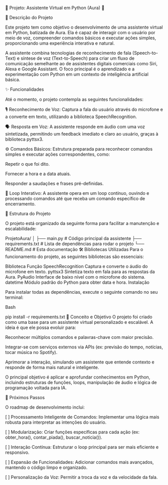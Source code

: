 👾 Projeto: Assistente Virtual em Python (Aura) 👾

📖 Descrição do Projeto

Este projeto tem como objetivo o desenvolvimento de uma assistente virtual em Python, batizada de Aura. Ela é capaz de interagir com o usuário por meio de voz, compreender comandos básicos e executar ações simples, proporcionando uma experiência interativa e natural.

A assistente combina tecnologias de reconhecimento de fala (Speech-to-Text) e síntese de voz (Text-to-Speech) para criar um fluxo de comunicação semelhante ao de assistentes digitais comerciais como Siri, Alexa e Google Assistant. O foco principal é o aprendizado e a experimentação com Python em um contexto de inteligência artificial básica.

✨ Funcionalidades

Até o momento, o projeto contempla as seguintes funcionalidades:

🎙️ Reconhecimento de Voz: Captura a fala do usuário através do microfone e a converte em texto, utilizando a biblioteca SpeechRecognition.

🗣️ Resposta em Voz: A assistente responde em áudio com uma voz sintetizada, permitindo um feedback imediato e claro ao usuário, graças à biblioteca pyttsx3.

⚙️ Comandos Básicos: Estrutura preparada para reconhecer comandos simples e executar ações correspondentes, como:

Repetir o que foi dito.

Fornecer a hora e a data atuais.

Responder a saudações e frases pré-definidas.

🔄 Loop Interativo: A assistente opera em um loop contínuo, ouvindo e processando comandos até que receba um comando específico de encerramento.

📂 Estrutura do Projeto

O projeto está organizado da seguinte forma para facilitar a manutenção e escalabilidade:

ProjetoAura/
│
├── main.py            # Código principal da assistente
├── requirements.txt   # Lista de dependências para rodar o projeto
└── README.md          # Esta documentação
🛠️ Bibliotecas Utilizadas
Para o funcionamento do projeto, as seguintes bibliotecas são essenciais:

Biblioteca	Função
SpeechRecognition	Captura e converte o áudio do microfone em texto.
pyttsx3	Sintetiza texto em fala para as respostas da Aura.
PyAudio	Interface de baixo nível com o microfone do sistema.
datetime	Módulo padrão do Python para obter data e hora.
Instalação

Para instalar todas as dependências, execute o seguinte comando no seu terminal:

Bash

pip install -r requirements.txt
🎯 Conceito e Objetivo
O projeto foi criado como uma base para um assistente virtual personalizado e escalável. A ideia é que ele possa evoluir para:

Reconhecer múltiplos comandos e palavras-chave com maior precisão.

Integrar-se com serviços externos via APIs (ex: previsão do tempo, notícias, tocar música no Spotify).

Aprimorar a interação, simulando um assistente que entende contexto e responde de forma mais natural e inteligente.

O principal objetivo é aplicar e aprofundar conhecimentos em Python, incluindo estruturas de funções, loops, manipulação de áudio e lógica de programação voltada para IA.

🚀 Próximos Passos

O roadmap de desenvolvimento inclui:

[ ] Processamento Inteligente de Comandos: Implementar uma lógica mais robusta para interpretar as intenções do usuário.

[ ] Modularização: Criar funções específicas para cada ação (ex: obter_hora(), contar_piada(), buscar_noticia()).

[ ] Interação Contínua: Estruturar o loop principal para ser mais eficiente e responsivo.

[ ] Expansão de Funcionalidades: Adicionar comandos mais avançados, mantendo o código limpo e organizado.

[ ] Personalização da Voz: Permitir a troca da voz e da velocidade da fala.

